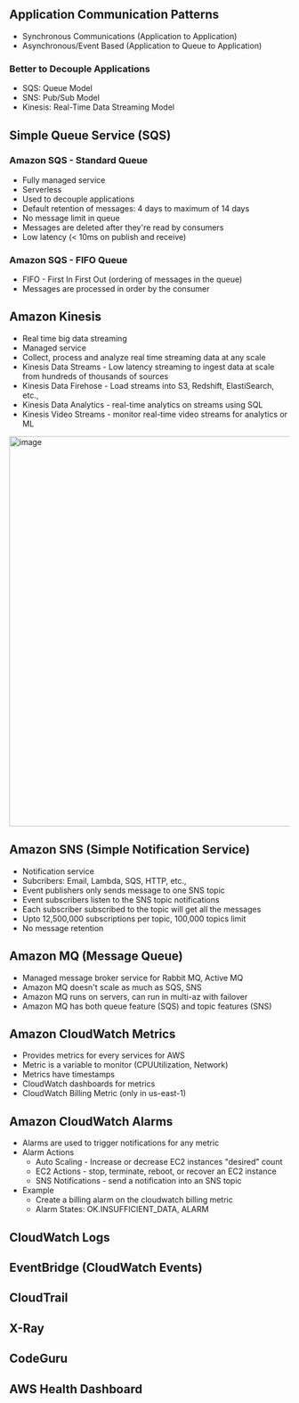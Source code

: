 ## Application Communication Patterns
- Synchronous Communications (Application to Application)
- Asynchronous/Event Based (Application to Queue to Application)

### Better to Decouple Applications
- SQS: Queue Model
- SNS: Pub/Sub Model
- Kinesis: Real-Time Data Streaming Model

## Simple Queue Service (SQS)
### Amazon SQS - Standard Queue
- Fully managed service
- Serverless
- Used to decouple applications
- Default retention of messages: 4 days to maximum of 14 days
- No message limit in queue
- Messages are deleted after they're read by consumers
- Low latency (< 10ms on publish and receive)

### Amazon SQS - FIFO Queue
- FIFO - First In First Out (ordering of messages in the queue)
- Messages are processed in order by the consumer

## Amazon Kinesis
- Real time big data streaming
- Managed service
- Collect, process and analyze real time streaming data at any scale
- Kinesis Data Streams - Low latency streaming to ingest data at scale from hundreds of thousands of sources
- Kinesis Data Firehose - Load streams into S3, Redshift, ElastiSearch, etc.,
- Kinesis Data Analytics - real-time analytics on streams using SQL
- Kinesis Video Streams - monitor real-time video streams for analytics or ML

<img width="700" alt="image" src="https://github.com/user-attachments/assets/f07381f9-b96c-4a10-9381-f4ffe59cdd39">

## Amazon SNS (Simple Notification Service)
- Notification service
- Subcribers: Email, Lambda, SQS, HTTP, etc.,
- Event publishers only sends message to one SNS topic
- Event subscribers listen to the SNS topic notifications
- Each subscriber subscribed to the topic will get all the messages
- Upto 12,500,000 subscriptions per topic, 100,000 topics limit
- No message retention

## Amazon MQ (Message Queue)
- Managed message broker service for Rabbit MQ, Active MQ
- Amazon MQ doesn't scale as much as SQS, SNS
- Amazon MQ runs on servers, can run in multi-az with failover
- Amazon MQ has both queue feature (SQS) and topic features (SNS)

## Amazon CloudWatch Metrics
- Provides metrics for every services for AWS
- Metric is a variable to monitor (CPUUtilization, Network)
- Metrics have timestamps
- CloudWatch dashboards for metrics
- CloudWatch Billing Metric (only in us-east-1)

## Amazon CloudWatch Alarms
- Alarms are used to trigger notifications for any metric
- Alarm Actions
  - Auto Scaling - Increase or decrease EC2 instances "desired" count
  - EC2 Actions - stop, terminate, reboot, or recover an EC2 instance
  - SNS Notifications - send a notification into an SNS topic
- Example
  - Create a billing alarm on the cloudwatch billing metric
  - Alarm States: OK.INSUFFICIENT_DATA, ALARM

## CloudWatch Logs
## EventBridge (CloudWatch Events)
## CloudTrail
## X-Ray
## CodeGuru
## AWS Health Dashboard
